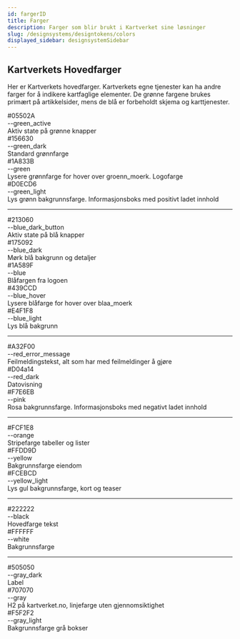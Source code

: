 ```yaml
---
id: fargerID
title: Farger
description: Farger som blir brukt i Kartverket sine løsninger
slug: /designsystems/designtokens/colors
displayed_sidebar: designsystemSidebar
---
```


## Kartverkets Hovedfarger

Her er Kartverkets hovedfarger. Kartverkets egne tjenester kan ha andre farger for å indikere kartfaglige elementer.
De grønne fargene brukes primært på artikkelsider, mens de blå er forbeholdt skjema og karttjenester.

<div class="palette">
    <div class="palette__item">
        <div class="palette__color palette--green_active">
            <div class="palette__desc">#05502A</div>
        </div>
        <div class="palette__text">--green_active</div>
        <div class="palette__text">Aktiv state på grønne knapper</div>
    </div>
    <div class="palette__item">
        <div class="palette__color palette--green_dark">
            <div class="palette__desc">#156630</div>
        </div>
        <div class="palette__text">--green_dark</div>
        <div class="palette__text">Standard grønnfarge</div>
    </div>
    <div class="palette__item">
        <div class="palette__color palette--green">
            <div class="palette__desc">#1A833B</div>
        </div>
        <div class="palette__text">--green</div>
        <div class="palette__text">Lysere grønnfarge for hover over groenn_moerk. Logofarge</div>
    </div>
    <div class="palette__item">
        <div class="palette__color palette--green_light">
            <div class="palette__desc">#D0ECD6</div>
        </div>
        <div class="palette__text">--green_light</div>
        <div class="palette__text">Lys grønn bakgrunnsfarge. Informasjonsboks med positivt ladet innhold</div>
    </div>
</div>
<hr/>
<div class="palette">
    <div class="palette__item">
        <div class="palette__color palette--blue_dark_button">
            <div class="palette__desc">#213060</div>
        </div>
        <div class="palette__text">--blue_dark_button</div>
        <div class="palette__text">Aktiv state på blå knapper</div>
    </div>
    <div class="palette__item">
        <div class="palette__color palette--blue_dark">
            <div class="palette__desc">#175092</div>
        </div>
        <div class="palette__text">--blue_dark</div>
        <div class="palette__text">Mørk blå bakgrunn og detaljer</div>
    </div>
    <div class="palette__item">
        <div class="palette__color palette--blue">
            <div class="palette__desc">#1A589F</div>
        </div>
        <div class="palette__text">--blue</div>
        <div class="palette__text">Blåfargen fra logoen</div>
    </div>
    <div class="palette__item">
        <div class="palette__color palette--blue_hover">
            <div class="palette__desc">#439CCD</div>
        </div>
        <div class="palette__text">--blue_hover</div>
        <div class="palette__text">Lysere blåfarge for hover over blaa_moerk</div>
    </div>
    <div class="palette__item">
        <div class="palette__color palette--blue_light">
            <div class="palette__desc">#E4F1F8</div>
        </div>
        <div class="palette__text">--blue_light</div>
        <div class="palette__text">Lys blå bakgrunn</div>
    </div>
</div>
<hr/>
<div class="palette">
    <div class="palette__item">
        <div class="palette__color palette--red_error_message">
            <div class="palette__desc">#A32F00</div>
        </div>
        <div class="palette__text">--red_error_message</div>
        <div class="palette__text">Feilmeldingstekst, alt som har med feilmeldinger å gjøre</div>
    </div>
    <div class="palette__item">
        <div class="palette__color palette--red_dark">
            <div class="palette__desc">#D04a14</div>
        </div>
        <div class="palette__text">--red_dark</div>
        <div class="palette__text">Datovisning</div>
    </div>
    <div class="palette__item">
        <div class="palette__color palette--pink">
            <div class="palette__desc">#F7E6EB</div>
        </div>
        <div class="palette__text">--pink</div>
        <div class="palette__text">Rosa bakgrunnsfarge. Informasjonsboks med negativt ladet innhold</div>
    </div>
</div>
<hr/>
<div class="palette">
    <div class="palette__item">
        <div class="palette__color palette--orange">
            <div class="palette__desc">#FCF1E8</div>
        </div>
        <div class="palette__text">--orange</div>
        <div class="palette__text">Stripefarge tabeller og lister</div>
    </div>
    <div class="palette__item">
        <div class="palette__color palette--yellow">
            <div class="palette__desc">#FFDD9D</div>
        </div>
        <div class="palette__text">--yellow</div>
        <div class="palette__text">Bakgrunnsfarge eiendom</div>
    </div>
    <div class="palette__item">
        <div class="palette__color palette--yellow_light">
            <div class="palette__desc">#FCEBCD</div>
        </div>
        <div class="palette__text">--yellow_light</div>
        <div class="palette__text">Lys gul bakgrunnsfarge, kort og teaser</div>
    </div>
</div>
<hr/>
<div class="palette">
    <div class="palette__item">
        <div class="palette__color palette--black">
            <div class="palette__desc">#222222</div>
        </div>
        <div class="palette__text">--black</div>
        <div class="palette__text">Hovedfarge tekst</div>
    </div>
    <div class="palette__item">
        <div class="palette__color palette--white">
            <div class="palette__desc">#FFFFFF</div>
        </div>
        <div class="palette__text">--white</div>
        <div class="palette__text">Bakgrunnsfarge</div>
    </div>
</div>
<hr/>
<div class="palette">
    <div class="palette__item">
        <div class="palette__color palette--gray_dark">
            <div class="palette__desc">#505050</div>
        </div>
        <div class="palette__text">--gray_dark</div>
        <div class="palette__text">Label</div>
    </div>
    <div class="palette__item">
        <div class="palette__color palette--gray">
            <div class="palette__desc">#707070</div>
        </div>
        <div class="palette__text">--gray</div>
        <div class="palette__text">H2 på kartverket.no, linjefarge uten gjennomsiktighet</div>
    </div>
    <div class="palette__item">
        <div class="palette__color palette--gray_light">
            <div class="palette__desc">#F5F2F2</div>
        </div>
        <div class="palette__text">--gray_light</div>
        <div class="palette__text">Bakgrunnsfarge grå bokser</div>
    </div>
</div>
